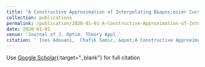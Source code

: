 ```yaml
---
title: "A Constructive Approximation of Interpolating B&apos;ezier Curves on Riemannian Symmetric Spaces"
collection: publications
permalink: /publication/2020-01-01-A-Constructive-Approximation-of-Interpolating-Bezier-Curves-on-Riemannian-Symmetric-Spaces
date: 2020-01-01
venue: 'Journal of J. Optim. Theory Appl.'
citation: ' Ines Adouani,  Chafik Samir, &quot;A Constructive Approximation of Interpolating B&amp;apos;ezier Curves on Riemannian Symmetric Spaces.&quot; Journal of J. Optim. Theory Appl., 2020.'
---
```

Use [Google Scholar](https://scholar.google.com/scholar?q=A+Constructive+Approximation+of+Interpolating+B&#x27;ezier+Curves+on+Riemannian+Symmetric+Spaces){:target="_blank"} for full citation